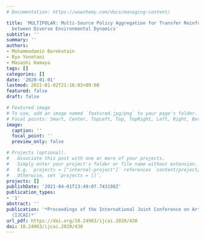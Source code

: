```yaml
---
# Documentation: https://wowchemy.com/docs/managing-content/

title: 'MULTIPOLAR: Multi-Source Policy Aggregation for Transfer Reinforcement Learning
  between Diverse Environmental Dynamics'
subtitle: ''
summary: ''
authors:
- Mohammadamin Barekatain
- Ryo Yonetani
- Masashi Hamaya
tags: []
categories: []
date: '2020-01-01'
lastmod: 2021-01-02T21:16:03+09:00
featured: false
draft: false

# Featured image
# To use, add an image named `featured.jpg/png` to your page's folder.
# Focal points: Smart, Center, TopLeft, Top, TopRight, Left, Right, BottomLeft, Bottom, BottomRight.
image:
  caption: ''
  focal_point: ''
  preview_only: false

# Projects (optional).
#   Associate this post with one or more of your projects.
#   Simply enter your project's folder or file name without extension.
#   E.g. `projects = ["internal-project"]` references `content/project/deep-learning/index.md`.
#   Otherwise, set `projects = []`.
projects: []
publishDate: '2021-04-01T13:49:07.743198Z'
publication_types:
- '1'
abstract: ''
publication: '*Proceedings of the International Joint Conference on Artificial Intelligence
  (IJCAI)*'
url_pdf: https://doi.org/10.24963/ijcai.2020/430
doi: 10.24963/ijcai.2020/430
---
```

